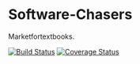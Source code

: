 # Software-Chasers

Marketfortextbooks.


[![Build Status](https://travis-ci.com/Software-Chasers1/Software-Chasers.svg?branch=master)](https://travis-ci.com/Software-Chasers1/Software-Chasers)
[![Coverage Status](https://coveralls.io/repos/github/Software-Chasers1/Software-Chasers/badge.svg?branch=master)](https://coveralls.io/github/Software-Chasers1/Software-Chasers?branch=master)
